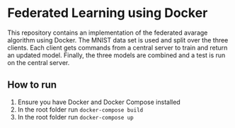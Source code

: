 # Federated Learning using Docker
This repository contains an implementation of the federated avarage algorithm using Docker. The MNIST data set is used and split over the three clients. Each client gets commands from a central server to train and return an updated model. Finally, the three models are combined and a test is run on the central server.

## How to run
1. Ensure you have Docker and Docker Compose installed
2. In the root folder run `docker-compose build`
3. In the root folder run `docker-compose up`
